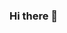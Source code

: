 ### Hi there 👋

<!--
**sookah/sookah** is a ✨ _special_ ✨ repository because its `README.md` (this file) appears on your GitHub profile.

Here are some ideas to get you started:

- 🔭 I’m currently working on ...
Angular, python and some of that new Rust

- 🌱 I’m currently learning ...
Rust and angular

- 👯 I’m looking to collaborate on ...
Angular

- 🤔 I’m looking for help with ...
Rust

- 💬 Ask me about ...
Python, Angular and Rust

- 📫 How to reach me: ...
supertrampsookah@gmail.com

- 😄 Pronouns: ...
Developer

- ⚡ Fun fact: ...
there is more at [saujanghimire.com](https://www.saujanghimire.com)

-->
